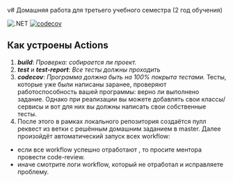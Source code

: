 v# Домашняя работа для третьего учебного семестра (2 год обучения)

![.NET](https://github.com/ValyaGrachyov/dotnet-homeworks-2/actions/workflows/dotnet.yml/badge.svg)
[![codecov](https://codecov.io/gh/ValyaGrachyov/dotnet-homeworks-2/branch/master/graph/badge.svg?token={token})](https://codecov.io/gh/max-arshinov/dotnet-homeworks-2)

## Как устроены Actions
1. ***build***: *Проверка: собирается ли проект.*
2. ***test*** и ***test-report***: *Все тесты должны проходить*
4. ***codecov***: *Программа должна быть на 100% покрыта тестами.* 
Тесты, которые уже были написаны заранее, проверяют работоспособность вашей программы:  верно ли выполнено задание.
Однако при реализации вы можете добавлять свои классы/сервисы и вот для них вы должны написать свои собственные тесты.
5. После этого в рамках локального репозитория создаётся пулл реквест из ветки с решённым домашним заданием в master. Далее произойдёт автоматический запуск всех workflow:
- если все workflow успешно отработают , то просите ментора провести code-review. 
- иначе смотрите логи workflow, который не отработал и исправляете проблему.
